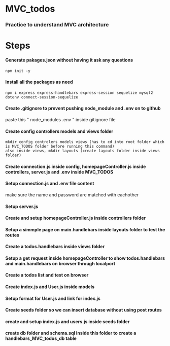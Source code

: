# MVC_todos
### Practice to understand MVC architecture
# Steps
#### Generate pakages.json without having it ask any questions
    npm init -y  
#### Install all the packages as need
    npm i express express-handlebars express-session sequelize mysql2 dotenv connect-session-sequelize
#### Create .gitignore to prevent pushing node_module and .env on to github
paste this
"    node_modules
    .env "
inside gitignore file   

#### Create  config controllers models and views folder
    mkdir config controlers models views (has to cd into root folder which is MVC_TODOS folder before running this command)
    also inside views, mkdir layouts (create layouts folder inside views folder)
#### Create connection.js inside config, homepageController.js inside controllers, server.js and .env inside MVC_TODOS
#### Setup connection.js and .env file content
make sure the name and password are matched with eachother
#### Setup server.js
#### Create and setup homepageController.js inside controllers folder
#### Setup a simmple page on main.handlebars inside layouts folder to test the routes
#### Create a todos.handlebars inside views folder
#### Setup a get request inside homepageController to show todos.handlebars and main.handlebars on browser through localport
#### Create a todos list and test on browser
#### Create index.js and User.js inside models
#### Setup format for User.js and link for index.js
#### Create seeds folder so we can insert database without using post routes
#### create and setup index.js and users.js inside seeds folder
#### create db folder and schema.sql inside this folder to create a handlebars_MVC_todos_db table


